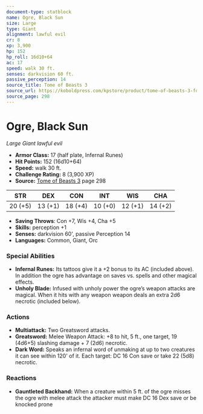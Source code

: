 ```yaml
---
document-type: statblock
name: Ogre, Black Sun
size: Large
type: Giant
alignment: lawful evil
cr: 8
xp: 3,900
hp: 152
hp_roll: 16d10+64
ac: 17
speed: walk 30 ft.
senses: darkvision 60 ft. 
passive_perception: 14
source_title: Tome of Beasts 3
source_url: https://koboldpress.com/kpstore/product/tome-of-beasts-3-for-5th-edition/
source_page: 298
---
```


# Ogre, Black Sun

*Large* *Giant* *lawful evil*

- **Armor Class:** 17 (half plate, Infernal Runes)
- **Hit Points:** 152 (16d10+64)
- **Speed:** walk 30 ft.
- **Challenge Rating:** 8 (3,900 XP)
- **Source:** [Tome of Beasts 3](https://koboldpress.com/kpstore/product/tome-of-beasts-3-for-5th-edition/) page 298

| STR | DEX | CON | INT | WIS | CHA |
| --- | --- | --- | --- | --- | --- |
| 20 (+5) | 13 (+1) | 18 (+4) | 10 (+0) | 12 (+1) | 14 (+2) |

- **Saving Throws**: Con +7, Wis +4, Cha +5
- **Skills:** perception +1
- **Senses:** darkvision 60', passive Perception 14
- **Languages:** Common, Giant, Orc

### Special Abilities

- **Infernal Runes:** Its tattoos give it a +2 bonus to its AC (included above). In addition the ogre has advantage on saves vs. spells and other magical effects.
- **Unholy Blade:** Infused with unholy power the ogre’s weapon attacks are magical. When it hits with any weapon weapon deals an extra 2d6 necrotic (included below).

### Actions

- **Multiattack:** Two Greatsword attacks.
- **Greatsword:** Melee Weapon Attack: +8 to hit, 5 ft., one target, 19 (4d6+5) slashing damage + 7 (2d6) necrotic.
- **Dark Word:** Speaks an infernal word of unmaking at up to two creatures it can see within 120' of it. Each target: DC 16 Con save or take 22 (5d8) necrotic.

### Reactions

- **Gauntleted Backhand:** When a creature within 5 ft. of the ogre misses the ogre with melee attack the attacker must make DC 16 Dex save or be knocked prone
